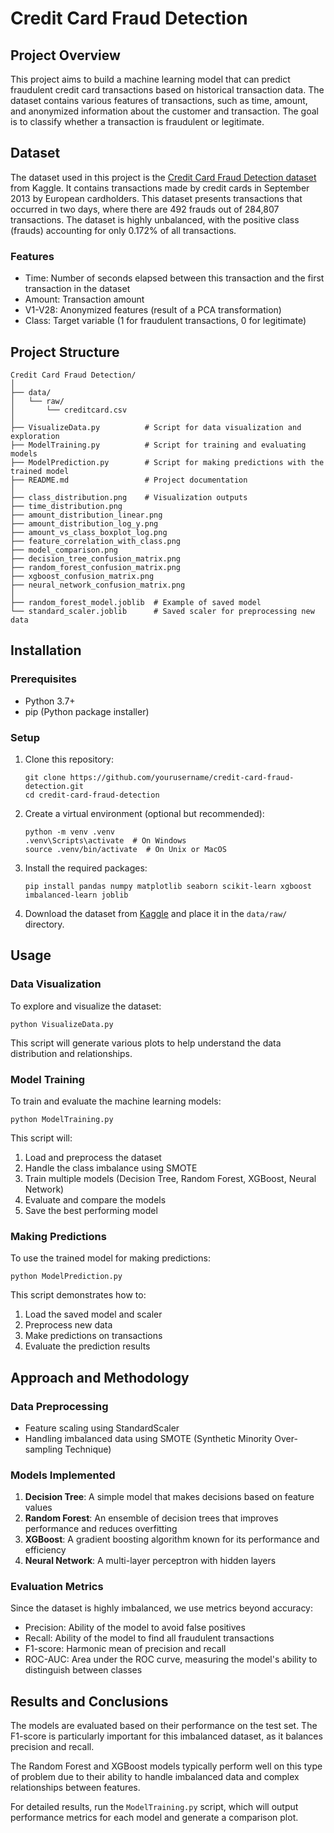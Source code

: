 # Credit Card Fraud Detection

## Project Overview
This project aims to build a machine learning model that can predict fraudulent credit card transactions based on historical transaction data. The dataset contains various features of transactions, such as time, amount, and anonymized information about the customer and transaction. The goal is to classify whether a transaction is fraudulent or legitimate.

## Dataset
The dataset used in this project is the [Credit Card Fraud Detection dataset](https://www.kaggle.com/datasets/mlg-ulb/creditcardfraud/data) from Kaggle. It contains transactions made by credit cards in September 2013 by European cardholders. This dataset presents transactions that occurred in two days, where there are 492 frauds out of 284,807 transactions. The dataset is highly unbalanced, with the positive class (frauds) accounting for only 0.172% of all transactions.

### Features
- Time: Number of seconds elapsed between this transaction and the first transaction in the dataset
- Amount: Transaction amount
- V1-V28: Anonymized features (result of a PCA transformation)
- Class: Target variable (1 for fraudulent transactions, 0 for legitimate)

## Project Structure
```
Credit Card Fraud Detection/
│
├── data/
│   └── raw/
│       └── creditcard.csv
│
├── VisualizeData.py          # Script for data visualization and exploration
├── ModelTraining.py          # Script for training and evaluating models
├── ModelPrediction.py        # Script for making predictions with the trained model
├── README.md                 # Project documentation
│
├── class_distribution.png    # Visualization outputs
├── time_distribution.png
├── amount_distribution_linear.png
├── amount_distribution_log_y.png
├── amount_vs_class_boxplot_log.png
├── feature_correlation_with_class.png
├── model_comparison.png
├── decision_tree_confusion_matrix.png
├── random_forest_confusion_matrix.png
├── xgboost_confusion_matrix.png
├── neural_network_confusion_matrix.png
│
├── random_forest_model.joblib  # Example of saved model 
└── standard_scaler.joblib      # Saved scaler for preprocessing new data
```

## Installation

### Prerequisites
- Python 3.7+
- pip (Python package installer)

### Setup
1. Clone this repository:
   ```
   git clone https://github.com/yourusername/credit-card-fraud-detection.git
   cd credit-card-fraud-detection
   ```

2. Create a virtual environment (optional but recommended):
   ```
   python -m venv .venv
   .venv\Scripts\activate  # On Windows
   source .venv/bin/activate  # On Unix or MacOS
   ```

3. Install the required packages:
   ```
   pip install pandas numpy matplotlib seaborn scikit-learn xgboost imbalanced-learn joblib
   ```

4. Download the dataset from [Kaggle](https://www.kaggle.com/datasets/mlg-ulb/creditcardfraud/data) and place it in the `data/raw/` directory.

## Usage

### Data Visualization
To explore and visualize the dataset:
```
python VisualizeData.py
```
This script will generate various plots to help understand the data distribution and relationships.

### Model Training
To train and evaluate the machine learning models:
```
python ModelTraining.py
```
This script will:
1. Load and preprocess the dataset
2. Handle the class imbalance using SMOTE
3. Train multiple models (Decision Tree, Random Forest, XGBoost, Neural Network)
4. Evaluate and compare the models
5. Save the best performing model

### Making Predictions
To use the trained model for making predictions:
```
python ModelPrediction.py
```
This script demonstrates how to:
1. Load the saved model and scaler
2. Preprocess new data
3. Make predictions on transactions
4. Evaluate the prediction results

## Approach and Methodology

### Data Preprocessing
- Feature scaling using StandardScaler
- Handling imbalanced data using SMOTE (Synthetic Minority Over-sampling Technique)

### Models Implemented
1. **Decision Tree**: A simple model that makes decisions based on feature values
2. **Random Forest**: An ensemble of decision trees that improves performance and reduces overfitting
3. **XGBoost**: A gradient boosting algorithm known for its performance and efficiency
4. **Neural Network**: A multi-layer perceptron with hidden layers

### Evaluation Metrics
Since the dataset is highly imbalanced, we use metrics beyond accuracy:
- Precision: Ability of the model to avoid false positives
- Recall: Ability of the model to find all fraudulent transactions
- F1-score: Harmonic mean of precision and recall
- ROC-AUC: Area under the ROC curve, measuring the model's ability to distinguish between classes

## Results and Conclusions

The models are evaluated based on their performance on the test set. The F1-score is particularly important for this imbalanced dataset, as it balances precision and recall.

The Random Forest and XGBoost models typically perform well on this type of problem due to their ability to handle imbalanced data and complex relationships between features.

For detailed results, run the `ModelTraining.py` script, which will output performance metrics for each model and generate a comparison plot.
